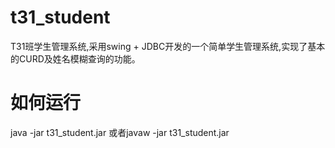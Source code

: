  

# t31_student 
T31班学生管理系统,采用swing + JDBC开发的一个简单学生管理系统,实现了基本的CURD及姓名模糊查询的功能。

# 如何运行
java -jar t31_student.jar 或者javaw -jar t31_student.jar 
